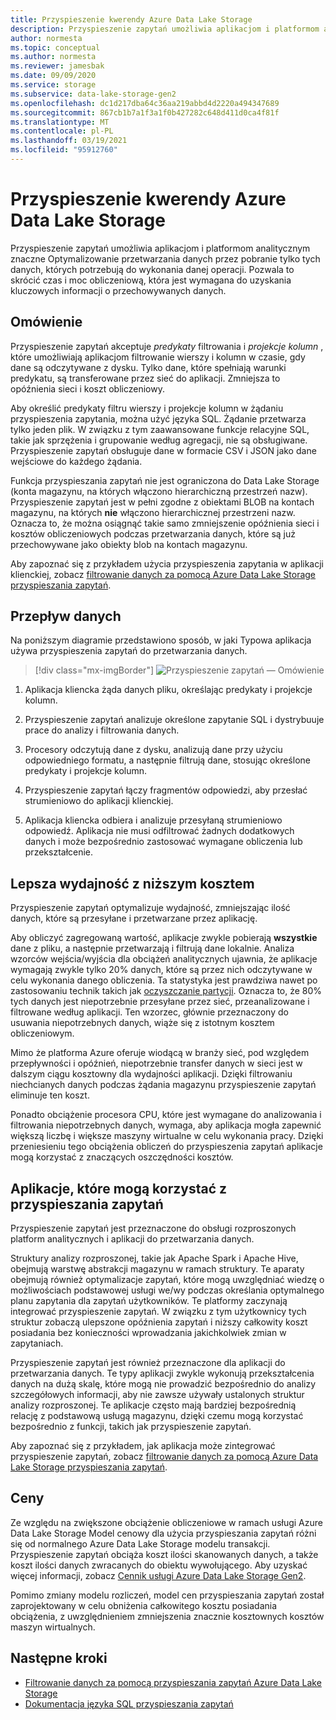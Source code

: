 ```yaml
---
title: Przyspieszenie kwerendy Azure Data Lake Storage
description: Przyspieszenie zapytań umożliwia aplikacjom i platformom analitycznym znaczne Optymalizowanie przetwarzania danych przez pobranie tylko tych danych, które są wymagane dla operacji przetwarzania.
author: normesta
ms.topic: conceptual
ms.author: normesta
ms.reviewer: jamesbak
ms.date: 09/09/2020
ms.service: storage
ms.subservice: data-lake-storage-gen2
ms.openlocfilehash: dc1d217dba64c36aa219abbd4d2220a494347689
ms.sourcegitcommit: 867cb1b7a1f3a1f0b427282c648d411d0ca4f81f
ms.translationtype: MT
ms.contentlocale: pl-PL
ms.lasthandoff: 03/19/2021
ms.locfileid: "95912760"
---
```

# <a name="azure-data-lake-storage-query-acceleration"></a>Przyspieszenie kwerendy Azure Data Lake Storage

Przyspieszenie zapytań umożliwia aplikacjom i platformom analitycznym znaczne Optymalizowanie przetwarzania danych przez pobranie tylko tych danych, których potrzebują do wykonania danej operacji. Pozwala to skrócić czas i moc obliczeniową, która jest wymagana do uzyskania kluczowych informacji o przechowywanych danych.

## <a name="overview"></a>Omówienie

Przyspieszenie zapytań akceptuje *predykaty* filtrowania i *projekcje kolumn* , które umożliwiają aplikacjom filtrowanie wierszy i kolumn w czasie, gdy dane są odczytywane z dysku. Tylko dane, które spełniają warunki predykatu, są transferowane przez sieć do aplikacji. Zmniejsza to opóźnienia sieci i koszt obliczeniowy.  

Aby określić predykaty filtru wierszy i projekcje kolumn w żądaniu przyspieszenia zapytania, można użyć języka SQL. Żądanie przetwarza tylko jeden plik. W związku z tym zaawansowane funkcje relacyjne SQL, takie jak sprzężenia i grupowanie według agregacji, nie są obsługiwane. Przyspieszenie zapytań obsługuje dane w formacie CSV i JSON jako dane wejściowe do każdego żądania.

Funkcja przyspieszania zapytań nie jest ograniczona do Data Lake Storage (konta magazynu, na których włączono hierarchiczną przestrzeń nazw). Przyspieszenie zapytań jest w pełni zgodne z obiektami BLOB na kontach magazynu, na których **nie** włączono hierarchicznej przestrzeni nazw. Oznacza to, że można osiągnąć takie samo zmniejszenie opóźnienia sieci i kosztów obliczeniowych podczas przetwarzania danych, które są już przechowywane jako obiekty blob na kontach magazynu.

Aby zapoznać się z przykładem użycia przyspieszenia zapytania w aplikacji klienckiej, zobacz [filtrowanie danych za pomocą Azure Data Lake Storage przyspieszania zapytań](data-lake-storage-query-acceleration-how-to.md).

## <a name="data-flow"></a>Przepływ danych

Na poniższym diagramie przedstawiono sposób, w jaki Typowa aplikacja używa przyspieszenia zapytań do przetwarzania danych.

> [!div class="mx-imgBorder"]
> ![Przyspieszenie zapytań — Omówienie](./media/data-lake-storage-query-acceleration/query-acceleration.png)

1. Aplikacja kliencka żąda danych pliku, określając predykaty i projekcje kolumn.

2. Przyspieszenie zapytań analizuje określone zapytanie SQL i dystrybuuje prace do analizy i filtrowania danych.

3. Procesory odczytują dane z dysku, analizują dane przy użyciu odpowiedniego formatu, a następnie filtrują dane, stosując określone predykaty i projekcje kolumn.

4. Przyspieszenie zapytań łączy fragmentów odpowiedzi, aby przesłać strumieniowo do aplikacji klienckiej.

5. Aplikacja kliencka odbiera i analizuje przesyłaną strumieniowo odpowiedź. Aplikacja nie musi odfiltrować żadnych dodatkowych danych i może bezpośrednio zastosować wymagane obliczenia lub przekształcenie.

## <a name="better-performance-at-a-lower-cost"></a>Lepsza wydajność z niższym kosztem

Przyspieszenie zapytań optymalizuje wydajność, zmniejszając ilość danych, które są przesyłane i przetwarzane przez aplikację.

Aby obliczyć zagregowaną wartość, aplikacje zwykle pobierają **wszystkie** dane z pliku, a następnie przetwarzają i filtrują dane lokalnie. Analiza wzorców wejścia/wyjścia dla obciążeń analitycznych ujawnia, że aplikacje wymagają zwykle tylko 20% danych, które są przez nich odczytywane w celu wykonania danego obliczenia. Ta statystyka jest prawdziwa nawet po zastosowaniu technik takich jak [oczyszczanie partycji](../../hdinsight/hdinsight-hadoop-optimize-hive-query.md#hive-partitioning). Oznacza to, że 80% tych danych jest niepotrzebnie przesyłane przez sieć, przeanalizowane i filtrowane według aplikacji. Ten wzorzec, głównie przeznaczony do usuwania niepotrzebnych danych, wiąże się z istotnym kosztem obliczeniowym.  

Mimo że platforma Azure oferuje wiodącą w branży sieć, pod względem przepływności i opóźnień, niepotrzebnie transfer danych w sieci jest w dalszym ciągu kosztowny dla wydajności aplikacji. Dzięki filtrowaniu niechcianych danych podczas żądania magazynu przyspieszenie zapytań eliminuje ten koszt.

Ponadto obciążenie procesora CPU, które jest wymagane do analizowania i filtrowania niepotrzebnych danych, wymaga, aby aplikacja mogła zapewnić większą liczbę i większe maszyny wirtualne w celu wykonania pracy. Dzięki przeniesieniu tego obciążenia obliczeń do przyspieszenia zapytań aplikacje mogą korzystać z znaczących oszczędności kosztów.

## <a name="applications-that-can-benefit-from-query-acceleration"></a>Aplikacje, które mogą korzystać z przyspieszania zapytań

Przyspieszenie zapytań jest przeznaczone do obsługi rozproszonych platform analitycznych i aplikacji do przetwarzania danych. 

Struktury analizy rozproszonej, takie jak Apache Spark i Apache Hive, obejmują warstwę abstrakcji magazynu w ramach struktury. Te aparaty obejmują również optymalizacje zapytań, które mogą uwzględniać wiedzę o możliwościach podstawowej usługi we/wy podczas określania optymalnego planu zapytania dla zapytań użytkowników. Te platformy zaczynają integrować przyspieszenie zapytań. W związku z tym użytkownicy tych struktur zobaczą ulepszone opóźnienia zapytań i niższy całkowity koszt posiadania bez konieczności wprowadzania jakichkolwiek zmian w zapytaniach. 

Przyspieszenie zapytań jest również przeznaczone dla aplikacji do przetwarzania danych. Te typy aplikacji zwykle wykonują przekształcenia danych na dużą skalę, które mogą nie prowadzić bezpośrednio do analizy szczegółowych informacji, aby nie zawsze używały ustalonych struktur analizy rozproszonej. Te aplikacje często mają bardziej bezpośrednią relację z podstawową usługą magazynu, dzięki czemu mogą korzystać bezpośrednio z funkcji, takich jak przyspieszenie zapytań. 

Aby zapoznać się z przykładem, jak aplikacja może zintegrować przyspieszenie zapytań, zobacz [filtrowanie danych za pomocą Azure Data Lake Storage przyspieszania zapytań](data-lake-storage-query-acceleration-how-to.md).

## <a name="pricing"></a>Ceny

Ze względu na zwiększone obciążenie obliczeniowe w ramach usługi Azure Data Lake Storage Model cenowy dla użycia przyspieszania zapytań różni się od normalnego Azure Data Lake Storage modelu transakcji. Przyspieszenie zapytań obciąża koszt ilości skanowanych danych, a także koszt ilości danych zwracanych do obiektu wywołującego. Aby uzyskać więcej informacji, zobacz [Cennik usługi Azure Data Lake Storage Gen2](https://azure.microsoft.com/pricing/details/storage/data-lake/).

Pomimo zmiany modelu rozliczeń, model cen przyspieszania zapytań został zaprojektowany w celu obniżenia całkowitego kosztu posiadania obciążenia, z uwzględnieniem zmniejszenia znacznie kosztownych kosztów maszyn wirtualnych.

## <a name="next-steps"></a>Następne kroki

- [Filtrowanie danych za pomocą przyspieszania zapytań Azure Data Lake Storage](data-lake-storage-query-acceleration-how-to.md)
- [Dokumentacja języka SQL przyspieszania zapytań](query-acceleration-sql-reference.md)